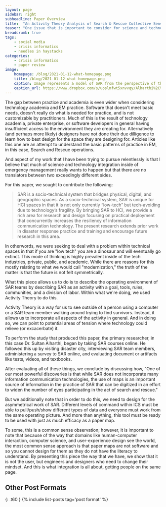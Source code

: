 ```yaml
---
layout: page
sidebar: right
subheadline: Paper Overview
title:  "An Activity Theory Analysis of Search & Rescue Collective Sensemaking and Planning Practices"
teaser: "One issue that is important to consider for science and technology integration is that the technologists can only guess at practice. Research is needed to understand it and where technology could be integrated. This piece is one such attempt."
breadcrumb: true
tags:
    - social media 
    - crisis informatics
    - needles in haystacks
categories:
    - crisis informatics
    - paper review
image:
    homepage: /blog/2021-01-12-what-homepage.png
    title: /blog/2021-01-12-what-homepage.png
    caption: Image represents a model of SAR from the perspective of the activity of searching, triaging, and moving those effected by a disaster event.
    caption_url: https://www.dropbox.com/s/uoslmfwt5xnvvqy/Alharthi%2C%20Lalone%20-%202021%20-%20CHI_SAR_planning.pdf?dl=0
---
```


The gap between practice and academia is even wider when considering technology academia and EM practice. Software that doesn't meet basic needs, doesn't really do what is needed for practice, and is not customizable by practitioners. Much of this is the result of technology academia, private enterprise, or software developers in general having insufficient access to the environment they are creating for. Alternatively (and perhaps more likely) designers have not done their due dilligence to learn how to best design for the space they are designing for. Articles like this one are an attempt to understand the basic patterns of practice in EM, in this case, Search and Rescue operations. 
<!--more-->
And aspect of my work that I have been trying to pursue relentlessly is that I believe that much of science and technology integration inside of emergency management really wants to happen but that there are no translators between two exceedingly different sides. 

For this paper, we sought to contribute the following: 
<blockquote>
	SAR is a socio-technical system that bridges physical, digital, and geographic spaces. As a socio-technical system, SAR is unique for HCI spaces in that it is not only currently “low-tech” but tech-avoiding due to technology’s fragility. By bringing SAR to HCI, we provide a rich area for research and design focusing on practical deployment that concurrently increases the resiliency of information communication technology. The present research extends prior work in disaster response practice and training and encourage future research in this area.
</blockquote>
In otherwords, we were seeking to deal with a problem within technical spaces in that if you are "low tech" you are a dinosaur and will eventually go extinct. This mode of thinking is highly prevalent inside of the tech industries, private, public, and academic. While there are reasons for this mostly relating to what we would call "modernization," the truth of the matter is that the future is not felt symmetrically. 

What this piece allows us to do is to describe the operating environment of SAR teams by describing SAR as an activity with a goal, tools, rules, communities, and a division of labor. Within what we're doing, we used Activity Theory to do this. 

Activity Theory is a way for us to see outside of a person using a computer or a SAR team member walking around trying to find survivors. Instead, it allows us to incorporate all aspects of the activity in general. And in doing so, we can point to potential areas of tension where technology could relieve (or excacerbate) it. 

To perform the study that produced this paper, the primary researcher, in this case Dr. Sultan Alharthi, began by taking SAR courses online. He followed this up by visiting disaster city, interviewing SAR team members, administering a survey to SAR online, and evaluating document or artifacts like tests, videos, and textbooks. 

After evaluating all of these things, we conclude by discussing how, "One of our most powerful discoveries is that while SAR does not incorporate many information communication technologies, the use of maps is an important source of information in the practice of SAR that can be digitized in an effort to widen the number of eyes participating in the act of search and rescue."

But we additionally note that in order to do this, we need to design for the asymmetrical work of SAR. Different levels of command within ICS must be able to pull/push/show different types of data and everyone must work from the same operating picture. And more than anything, this tool must be ready to be used with just as much efficacy as a paper map. 

To some, this is a common sense observation; however, it is important to note that because of the way that domains like human-computer interaction, computer science, and user-experience design see the world, the most common sense approach is that paper maps are not software and so you cannot design for them as they do not have the literacy to understand. By presenting this piece the way that we have, we show that it is not the user, but engineers and designers who need to change their mindset. And this is what integration is all about, getting people on the same page.


## Other Post Formats
{: .t60 }
{% include list-posts tag='post format' %}
